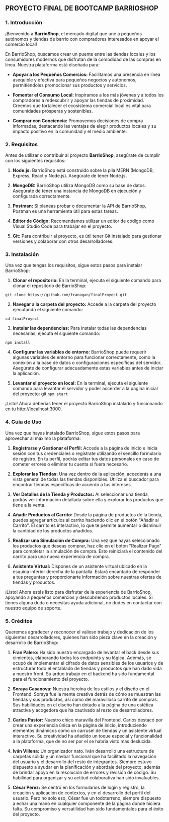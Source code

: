 ## PROYECTO FINAL DE BOOTCAMP **BARRIOSHOP**
### 1. Introducción

¡Bienvenido a **BarrioShop**, el mercado digital que une a pequeños autónomos y tiendas de barrio con compradores interesados en apoyar el comercio local!

En BarrioShop, buscamos crear un puente entre las tiendas locales y los consumidores modernos que disfrutan de la comodidad de las compras en línea. Nuestra plataforma está diseñada para:

- **Apoyar a los Pequeños Comercios:** Facilitamos una presencia en línea asequible y efectiva para pequeños negocios y autónomos, permitiéndoles promocionar sus productos y servicios.

- **Fomentar el Consumo Local:** Inspiramos a los más jóvenes y a todos los compradores a redescubrir y apoyar las tiendas de proximidad. Creemos que fortalecer el ecosistema comercial local es vital para comunidades prósperas y sostenibles.

- **Comprar con Conciencia:** Promovemos decisiones de compra informadas, destacando las ventajas de elegir productos locales y su impacto positivo en la comunidad y el medio ambiente.

### 2. Requisitos

Antes de utilizar o contribuir al proyecto **BarrioShop**, asegúrate de cumplir con los siguientes requisitos:

1. **Node.js:** BarrioShop está construido sobre la pila MERN (MongoDB, Express, React y Node.js). Asegúrate de tener Node.js.

2. **MongoDB:** BarrioShop utiliza MongoDB como su base de datos. Asegúrate de tener una instancia de MongoDB en ejecución y configurada correctamente.

3. **Postman:** Si planeas probar o documentar la API de BarrioShop, Postman es una herramienta útil para estas tareas.

4. **Editor de Código:** Recomendamos utilizar un editor de código como Visual Studio Code para trabajar en el proyecto.

5. **Git:** Para contribuir al proyecto, es útil tener Git instalado para gestionar versiones y colaborar con otros desarrolladores.

### 3. Instalación

Una vez que tengas los requisitos, sigue estos pasos para instalar BarrioShop:

1. **Clonar el repositorio:**
En la terminal, ejecuta el siguiente comando para clonar el repositorio de BarrioShop:

`git clone https://github.com/franagan/finalProyect.git`

2. **Navegar a la carpeta del proyecto:**
Accede a la carpeta del proyecto ejecutando el siguiente comando:

`cd finalProyect`

3. **Instalar las dependencias:**
Para instalar todas las dependencias necesarias, ejecuta el siguiente comando:

`npm install`

4. **Configurar las variables de entorno:**
BarrioShop puede requerir algunas variables de entorno para funcionar correctamente, como la conexión a la base de datos o configuraciones específicas del servidor. Asegúrate de configurar adecuadamente estas variables antes de iniciar la aplicación.

5. **Levantar el proyecto en local:**
En la terminal, ejecuta el siguiente comando para levantar el servidor y poder accerder a la pagina inicial del proyecto:
git
`npm start`

¡Listo! Ahora deberías tener el proyecto BarrioShop instalado y funcionando en tu http://localhost:3000.

### 4. Guía de Uso
Una vez que hayas instalado BarrioShop, sigue estos pasos para aprovechar al máximo la plataforma:

1. **Registrarse y Gestionar el Perfil:**
Accede a la página de inicio e inicia sesión con tus credenciales o regístrate utilizando el sencillo formulario de registro. En tu perfil, podrás editar tus datos personales en caso de cometer errores o eliminar tu cuenta si fuera necesario.

2. **Explorar las Tiendas:**
Una vez dentro de la aplicación, accederás a una vista general de todas las tiendas disponibles. Utiliza el buscador para encontrar tiendas específicas de acuerdo a tus intereses.

3. **Ver Detalles de la Tienda y Productos:**
Al seleccionar una tienda, podrás ver información detallada sobre ella y explorar los productos que tiene a la venta.

4. **Añadir Productos al Carrito:**
Desde la página de productos de la tienda, puedes agregar artículos al carrito haciendo clic en el botón "Añadir al Carrito". El carrito es interactivo, lo que te permite aumentar o disminuir la cantidad de los productos añadidos.

5. **Realizar una Simulación de Compra:**
Una vez que hayas seleccionado los productos que deseas comprar, haz clic en el botón "Realizar Pago" para completar la simulación de compra. Esto reiniciará el contenido del carrito para una nueva experiencia de compra.

6. **Asistente Virtual:**
Dispones de un asistente virtual ubicado en la esquina inferior derecha de la pantalla. Estará encantado de responder a tus preguntas y proporcionarte información sobre nuestras ofertas de tiendas y productos.

¡Listo! Ahora estás listo para disfrutar de la experiencia de BarrioShop, apoyando a pequeños comercios y descubriendo productos locales. Si tienes alguna duda o necesitas ayuda adicional, no dudes en contactar con nuestro equipo de soporte.

### 5. Créditos

Queremos agradecer y reconocer el valioso trabajo y dedicación de los siguientes desarrolladores, quienes han sido pieza clave en la creación y desarrollo de BarrioShop:

1. **Fran Palero:** Ha sido nuestro encargado de levantar el back desde sus cimientos, elaborando todos los endpoints y su lógica. Además, se ocupó de implementar el cifrado de datos sensibles de los usuarios y de estructurar todo el entablado de tiendas y productos que han dado vida a nuestro front. Su arduo trabajo en el backend ha sido fundamental para el funcionamiento del proyecto.

2. **Soraya Casanova:** Nuestra heroína de los estilos y el diseño en el Frontend. Soraya fue la mente creativa detrás de cómo se muestran las tiendas y sus productos, así como del maravilloso carrito de compras. Sus habilidades en el diseño han dotado a la página de una estética atractiva y acogedora que ha cautivado al resto de desarrolladores.

3. **Carlos Pastor:** Nuestro chico maravilla del Frontend. Carlos destacó por crear una experiencia única en la página de inicio, introduciendo elementos dinámicos como un carrusel de tiendas y un asistente virtual interactivo. Su creatividad ha añadido un toque especial y funcionalidad a la plataforma, que de no ser por el se habria visto mas deslucida.

4. **Iván Villena:** Un organizador nato. Iván desarrolló una estructura de carpetas sólida y un navbar funcional que ha facilitado la navegación del usuario y el desarrollo del resto de integrantes. Siempre estuvo dispuesto a ayudar en la planificación y abordaje del proyecto, además de brindar apoyo en la resolución de errores y revisión de código. Su habilidad para organizar y su actitud colaborativa han sido invaluables.

5. **César Pérez:** Se centró en los formularios de login y registro, la creación y aplicación de contextos, y en el desarrollo del perfil del usuario. Pero no solo eso, César fue un todoterreno, siempre dispuesto a echar una mano en cualquier componente de la página donde hiciera falta. Su compromiso y versatilidad han sido fundamentales para el éxito del proyecto.